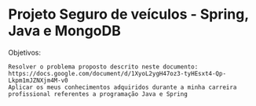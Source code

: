 # Projeto Seguro de veículos - Spring, Java e MongoDB

Objetivos:

    Resolver o problema proposto descrito neste documento: https://docs.google.com/document/d/1XyoL2ygH47oz3-tyHEsxt4-Qp-Lkpm1mJZNXjm4M-v0
    Aplicar os meus conhecimentos adquiridos durante a minha carreira profissional referentes a programação Java e Spring
